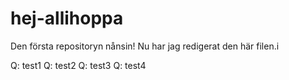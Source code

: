 # hej-allihoppa
Den första repositoryn nånsin!
Nu har jag redigerat den här filen.i

Q:  test1
Q:  test2
Q:  test3
Q:  test4
